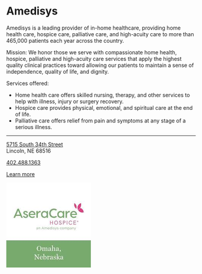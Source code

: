 # Amedisys 


Amedisys is a leading provider of in-home healthcare, providing home health care, hospice care, palliative care, and high-acuity care to more than 465,000 patients each year across the country.

Mission: We honor those we serve with compassionate home health, hospice, palliative and high-acuity care services that apply the highest quality clinical practices toward allowing our patients to maintain a sense of independence, quality of life, and dignity.

Services offered:  
- Home health care offers skilled nursing, therapy, and other services to help with illness, injury or surgery recovery.
- Hospice care provides physical, emotional, and spiritual care at the end of life.
- Palliative care offers relief from pain and symptoms at any stage of a serious illness.

---

[5715 South 34th Street](https://www.google.com/maps/place/AseraCare+Hospice+Care,+an+Amedisys+Company/@40.7547791,-96.7107689,5950m/data=!3m1!1e3!4m10!1m2!2m1!1sasera+lincoln!3m6!1s0x879695e7a1ff9a93:0xb5ac9023e60215ca!8m2!3d40.7547806!4d-96.6726588!15sCg1hc2VyYSBsaW5jb2xukgEHaG9zcGljZeABAA!16s%2Fg%2F1tfgdr4j?entry=ttu&g_ep=EgoyMDI1MDIyNC4wIKXMDSoASAFQAw%3D%3D)  
Lincoln, NE 68516 

[402.488.1363](tel:4024881363)

[Learn more](https://www.amedisys.com/)

![picture](./markdown/resources/images/aseraCareHospice.jpg)
